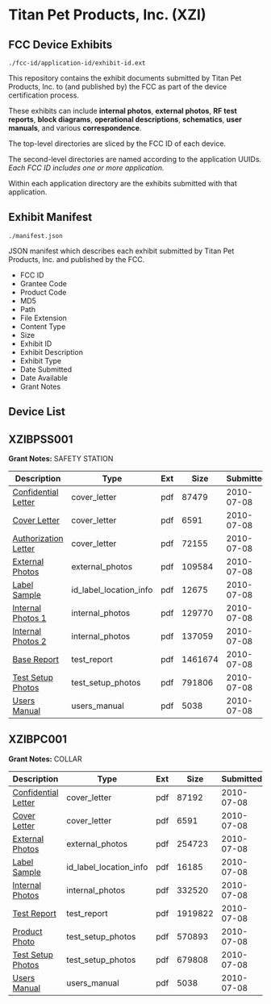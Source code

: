 # Titan Pet Products, Inc. (XZI)
## FCC Device Exhibits

```
./fcc-id/application-id/exhibit-id.ext
```

This repository contains the exhibit documents submitted by Titan Pet Products, Inc. to (and published by) the FCC as part of the device certification process.

These exhibits can include **internal photos**, **external photos**, **RF test reports**, **block diagrams**, **operational descriptions**, **schematics**, **user manuals**, and various **correspondence**.

The top-level directories are sliced by the FCC ID of each device.

The second-level directories are named according to the application UUIDs. *Each FCC ID includes one or more application.*

Within each application directory are the exhibits submitted with that application. 

## Exhibit Manifest

```
./manifest.json
```

JSON manifest which describes each exhibit submitted by Titan Pet Products, Inc. and published by the FCC.

- FCC ID
- Grantee Code
- Product Code
- MD5
- Path
- File Extension
- Content Type
- Size
- Exhibit ID
- Exhibit Description
- Exhibit Type
- Date Submitted
- Date Available
- Grant Notes

## Device List
## XZIBPSS001
**Grant Notes:** SAFETY STATION

| Description | Type | Ext | Size | Submitted | Available |
| ----------- | ---- | --- | ---- | --------- | --------- |
| [Confidential Letter](XZIBPSS001/8ba93f2d98a38cfbb7db2849bef202fc/1308428.pdf) | cover_letter | pdf | 87479 | 2010-07-08 | 2010-07-19 |
| [Cover Letter](XZIBPSS001/8ba93f2d98a38cfbb7db2849bef202fc/1308429.pdf) | cover_letter | pdf | 6591 | 2010-07-08 | 2010-07-19 |
| [Authorization Letter](XZIBPSS001/8ba93f2d98a38cfbb7db2849bef202fc/1308431.pdf) | cover_letter | pdf | 72155 | 2010-07-08 | 2010-07-19 |
| [External Photos](XZIBPSS001/8ba93f2d98a38cfbb7db2849bef202fc/1308430.pdf) | external_photos | pdf | 109584 | 2010-07-08 | 2010-07-19 |
| [Label Sample](XZIBPSS001/8ba93f2d98a38cfbb7db2849bef202fc/1308435.pdf) | id_label_location_info | pdf | 12675 | 2010-07-08 | 2010-07-19 |
| [Internal Photos 1](XZIBPSS001/8ba93f2d98a38cfbb7db2849bef202fc/1308433.pdf) | internal_photos | pdf | 129770 | 2010-07-08 | 2010-07-19 |
| [Internal Photos 2](XZIBPSS001/8ba93f2d98a38cfbb7db2849bef202fc/1308434.pdf) | internal_photos | pdf | 137059 | 2010-07-08 | 2010-07-19 |
| [Base Report](XZIBPSS001/8ba93f2d98a38cfbb7db2849bef202fc/1308426.pdf) | test_report | pdf | 1461674 | 2010-07-08 | 2010-07-19 |
| [Test Setup Photos](XZIBPSS001/8ba93f2d98a38cfbb7db2849bef202fc/1308427.pdf) | test_setup_photos | pdf | 791806 | 2010-07-08 | 2010-07-19 |
| [Users Manual](XZIBPSS001/8ba93f2d98a38cfbb7db2849bef202fc/1308432.pdf) | users_manual | pdf | 5038 | 2010-07-08 | 2010-07-19 |
## XZIBPC001
**Grant Notes:** COLLAR

| Description | Type | Ext | Size | Submitted | Available |
| ----------- | ---- | --- | ---- | --------- | --------- |
| [Confidential Letter](XZIBPC001/157037d79e4f016cc37d011618159592/1308444.pdf) | cover_letter | pdf | 87192 | 2010-07-08 | 2010-07-19 |
| [Cover Letter](XZIBPC001/157037d79e4f016cc37d011618159592/1308445.pdf) | cover_letter | pdf | 6591 | 2010-07-08 | 2010-07-19 |
| [External Photos](XZIBPC001/157037d79e4f016cc37d011618159592/1308439.pdf) | external_photos | pdf | 254723 | 2010-07-08 | 2010-07-19 |
| [Label Sample](XZIBPC001/157037d79e4f016cc37d011618159592/1308447.pdf) | id_label_location_info | pdf | 16185 | 2010-07-08 | 2010-07-19 |
| [Internal Photos](XZIBPC001/157037d79e4f016cc37d011618159592/1308440.pdf) | internal_photos | pdf | 332520 | 2010-07-08 | 2010-07-19 |
| [Test Report](XZIBPC001/157037d79e4f016cc37d011618159592/1308443.pdf) | test_report | pdf | 1919822 | 2010-07-08 | 2010-07-19 |
| [Product Photo](XZIBPC001/157037d79e4f016cc37d011618159592/1308441.pdf) | test_setup_photos | pdf | 570893 | 2010-07-08 | 2010-07-19 |
| [Test Setup Photos](XZIBPC001/157037d79e4f016cc37d011618159592/1308442.pdf) | test_setup_photos | pdf | 679808 | 2010-07-08 | 2010-07-19 |
| [Users Manual](XZIBPC001/157037d79e4f016cc37d011618159592/1308446.pdf) | users_manual | pdf | 5038 | 2010-07-08 | 2010-07-19 |

